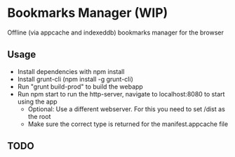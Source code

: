 # Bookmarks Manager (WIP)
Offline (via appcache and indexeddb) bookmarks manager for the browser

## Usage

* Install dependencies with npm install
* Install grunt-cli (npm install -g grunt-cli)
* Run "grunt build-prod" to build the webapp
* Run npm start to run the http-server, navigate to localhost:8080 to start using the app
  * Optional: Use a different webserver. For this you need to set /dist as the root
  * Make sure the correct type is returned for the manifest.appcache file

## TODO
